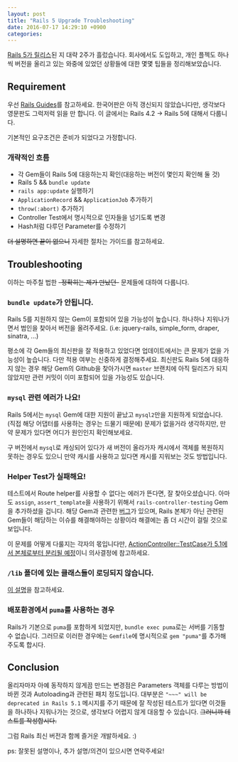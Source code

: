 ```yaml
---
layout: post
title: "Rails 5 Upgrade Troubleshooting"
date: 2016-07-17 14:29:10 +0900
categories:
---
```


[Rails 5가 릴리스](http://weblog.rubyonrails.org/2016/6/30/Rails-5-0-final/)된 지 대략 2주가 흘렀습니다. 회사에서도 도입하고, 개인 플젝도 하나씩 버전을 올리고 있는 와중에 있었던 상황들에 대한 몇몇 팁들을 정리해보았습니다.

## Requirement

우선 [Rails Guides](http://guides.rubyonrails.org/upgrading_ruby_on_rails.html)를 참고하세요. 한국어판은 아직 갱신되지 않았습니다만, 생각보다 영문판도 그럭저럭 읽을 만 합니다. 이 글에서는 Rails 4.2 -> Rails 5에 대해서 다룹니다.

기본적인 요구조건은 준비가 되었다고 가정합니다.

### 개략적인 흐름

* 각 Gem들이 Rails 5에 대응하는지 확인(대응하는 버전이 몇인지 확인해 둘 것)
* Rails 5 && `bundle update`
* `rails app:update` 실행하기
* `ApplicationRecord` && `ApplicationJob` 추가하기
* `throw(:abort)` 추가하기
* Controller Test에서 명시적으로 인자들을 넘기도록 변경
* Hash처럼 다루던 Parameter를 수정하기

~~더 설명하면 끝이 없으니~~ 자세한 절차는 가이드를 참고하세요.

## Troubleshooting

이하는 마주칠 법한 ~~-정확히는 제가 만났던-~~ 문제들에 대하여 다룹니다.

### `bundle update`가 안됩니다.

Rails 5를 지원하지 않는 Gem이 포함되어 있을 가능성이 높습니다. 하나하나 지워나가면서 범인을 찾아서 버전을 올려주세요. (i.e: jquery-rails, simple_form, draper, sinatra, ...)

평소에 각 Gem들의 최신판을 잘 적용하고 있었다면 업데이트에서는 큰 문제가 없을 가능성이 높습니다. 다만 적용 여부는 신중하게 결정해주세요. 최신판도 Rails 5에 대응하지 않는 경우 해당 Gem의 Github을 찾아가시면 `master` 브랜치에 아직 릴리즈가 되지 않았지만 관련 커밋이 이미 포함되어 있을 가능성도 있습니다.

### `mysql` 관련 에러가 나요!

Rails 5에서는 `mysql` Gem에 대한 지원이 끝났고 `mysql2`만을 지원하게 되었습니다. (직접 해당 어댑터를 사용하는 경우는 드물기 때문에) 문제가 없을거라 생각하지만, 만약 문제가 있다면 어디가 원인인지 확인해보세요.

구 버전에서 `mysql`로 캐싱되어 있다가 새 버전이 올라가자 캐시에서 객체를 복원하지 못하는 경우도 있으니 만약 캐시를 사용하고 있다면 캐시를 지워보는 것도 방법입니다.


### Helper Test가 실패해요!


테스트에서 Route helper를 사용할 수 없다는 에러가 뜬다면, 잘 찾아오셨습니다. 아마도 `assign`, `assert_template`을 사용하기 위해서 `rails-controller-testing` Gem을 추가하셨을 겁니다. 해당 Gem과 관련한 [버그](https://github.com/rails/rails-controller-testing/issues/24)가 있으며, Rails 본체가 아닌 관련된 Gem들이 해당하는 이슈를 해결해야하는 상황이라 해결에는 좀 더 시간이 걸릴 것으로 보입니다.

이 문제를 어떻게 다룰지는 각자의 몫입니다만, [ActionController::TestCase가 5.1에서 본체로부터 분리될 예정](https://github.com/rails/rails/blob/master/actionpack/lib/action_controller/test_case.rb#L26)이니 의사결정에 참고하세요.

### `/lib` 폴더에 있는 클래스들이 로딩되지 않습니다.

[이 설명](http://guides.rubyonrails.org/upgrading_ruby_on_rails.html#autoloading-is-disabled-after-booting-in-the-production-environment)을 참고하세요.

### 배포환경에서 `puma`를 사용하는 경우

Rails가 기본으로 `puma`를 포함하게 되었지만, `bundle exec puma`로는 서버를 기동할 수 없습니다. 그러므로 이러한 경우에는 `Gemfile`에 명시적으로 `gem "puma"`를 추가해주도록 합시다.

## Conclusion

올리자마자 아예 동작하지 않게끔 만드는 변경점은 Parameters 객체를 다루는 방법이 바뀐 것과 Autoloading과 관련된 패치 정도입니다. 대부분은 `"~~~" will be deprecated in Rails 5.1` 메시지를 주기 때문에 잘 작성된 테스트가 있다면 이것들을 하나하나 지워나가는 것으로, 생각보다 어렵지 않게 대응할 수 있습니다. ~~그러니까 테스트를 작성합시다.~~

그럼 Rails 최신 버전과 함께 즐거운 개발하세요. :)

ps: 잘못된 설명이나, 추가 설명/의견이 있으시면 연락주세요!
